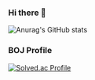 ### Hi there 👋

![Anurag's GitHub stats](https://github-readme-stats.vercel.app/api?username=mossystone-kr&show_icons=true&theme=radical)

### BOJ Profile
[![Solved.ac Profile](http://mazassumnida.wtf/api/v2/generate_badge?boj=unokim06)](https://solved.ac/profile/unokim06/)
